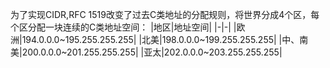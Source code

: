 为了实现CIDR,RFC 1519改变了过去C类地址的分配规则，将世界分成4个区，每个区分配一块连续的C类地址空间：
|地区|地址空间|
|-|-|
|欧洲|194.0.0.0~195.255.255.255|
|北美|198.0.0.0~199.255.255.255|
|中、南美|200.0.0.0~201.255.255.255|
|亚太|202.0.0.0~203.255.255.255|